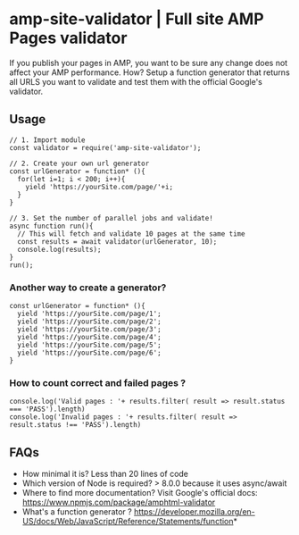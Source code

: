 # amp-site-validator | Full site AMP Pages validator

If you publish your pages in AMP, you want to be sure any change does not affect your AMP performance. How? Setup a function generator that returns all URLS you want to validate and test them with the official Google's validator.

## Usage
```
// 1. Import module
const validator = require('amp-site-validator');

// 2. Create your own url generator
const urlGenerator = function* (){
  for(let i=1; i < 200; i++){
    yield 'https://yourSite.com/page/'+i;
  }
}

// 3. Set the number of parallel jobs and validate!
async function run(){
  // This will fetch and validate 10 pages at the same time
  const results = await validator(urlGenerator, 10);
  console.log(results);
}
run();
```

### Another way to create a generator?
```
const urlGenerator = function* (){
  yield 'https://yourSite.com/page/1';
  yield 'https://yourSite.com/page/2';
  yield 'https://yourSite.com/page/3';
  yield 'https://yourSite.com/page/4';
  yield 'https://yourSite.com/page/5';
  yield 'https://yourSite.com/page/6';
}
```

### How to count correct and failed pages ?
```
console.log('Valid pages : '+ results.filter( result => result.status === 'PASS').length)
console.log('Invalid pages : '+ results.filter( result => result.status !== 'PASS').length)
```

## FAQs

- How minimal it is? Less than 20 lines of code
- Which version of Node is required? > 8.0.0 because it uses async/await
- Where to find more documentation? Visit Google's official docs: https://www.npmjs.com/package/amphtml-validator
- What's a function generator ? https://developer.mozilla.org/en-US/docs/Web/JavaScript/Reference/Statements/function*
